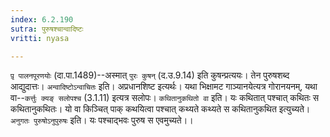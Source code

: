 ```yaml
---
index: 6.2.190
sutra: पुरुषश्चान्वादिष्टः
vritti: nyasa

---
```

`पृ़ पालनपूरणयोः` (दा.पा.1489)--अस्मात् `पुरः कुषन्` (द.उ.9.14) इति कुषन्प्रत्ययः। तेन पुरुषशब्द आद्युदात्तः। `अन्वादिष्टोऽन्वाचितः` इति। अप्रधानशिष्ट इत्यर्थः। यथा भिक्षामट गाञ्यानयेत्यत्र गोरानयनम्, यथा वा--`कर्त्तुः क्यङ् सलोपश्च` (3.1.11) इत्यत्र सलोपः। `कथितानुकथितो वा` इति। यः कथितात् पश्चात् कथितः स कथितानुकथितः। यो वा किञ्चित् पाक् कथयित्वा पश्चात् कथ्यते कथ्यते स कथितानुकथित इत्युच्यते।
`अनुगतः पुरुषोऽनुपुरुषः` इति। यः पश्चाद्भवः पुरुष स एवमुच्यते।।